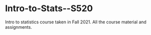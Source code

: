 # Intro-to-Stats--S520
Intro to statistics course taken in Fall 2021. All the course material and assignments.
